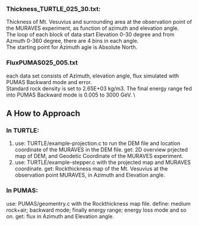 ### Thickness_TURTLE_025_30.txt:
Thickness of Mt. Vesuvius and surrounding area at the observation point of the MURAVES experiment, as function of azimuth and elevation angle. \
The loop of each block of data start Elevation 0-30 degree and from Azmuth 0-360 degree, there are 4 bins in each angle. \
The starting point for Azimuth agle is Absolute North.

### FluxPUMAS025_005.txt
each data set consists of Azimuth, elevation angle, flux simulated with PUMAS Backward mode and error. \
Standard rock density is set to 2.65E+03 kg/m3. The final energy range fed into PUMAS Backward mode is 0.005 to 3000 GeV. \


## A How to Approach
### In TURTLE:
1. use: TURTLE/example-projection.c to run the DEM file and location coordinate of the MURAVES in the DEM file. 
   get: 2D overview prjected map of DEM, and Geodetic Coordinate of the MURAVES experiment.
2. use: TURTLE/example-stepper.c with the projected map and MURAVES coordinate.
   get: Rockthickness map of the Mt. Vesuvius at the observation point MURAVES, in Azimuth and Elevation angle.

### In PUMAS:
use: PUMAS/geomentry.c with the Rockthickness map file.
define: medium rock+air; backward mode; finally energy range; energy loss mode and so on.
get: flux in Azimuth and Elevation angle. 

